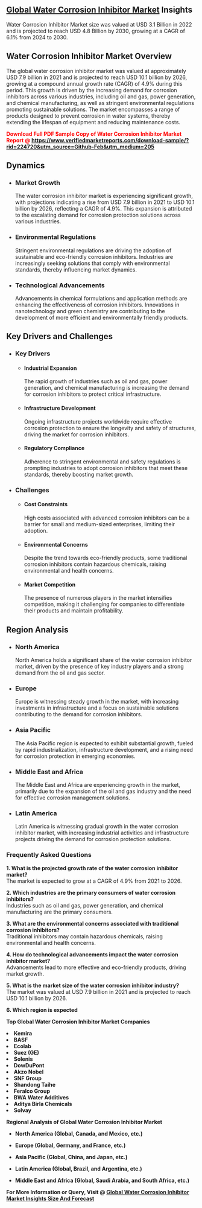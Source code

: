 <h2><a href="https://www.verifiedmarketreports.com/download-sample/?rid=224720&amp;utm_source=Github&amp;utm_medium=205" target="_blank">Global Water Corrosion Inhibitor Market</a> Insights</h2><p>Water Corrosion Inhibitor Market size was valued at USD 3.1 Billion in 2022 and is projected to reach USD 4.8 Billion by 2030, growing at a CAGR of 6.1% from 2024 to 2030.</p><p> <h2>Water Corrosion Inhibitor Market Overview</h2> <p>The global water corrosion inhibitor market was valued at approximately USD 7.9 billion in 2021 and is projected to reach USD 10.1 billion by 2026, growing at a compound annual growth rate (CAGR) of 4.9% during this period. This growth is driven by the increasing demand for corrosion inhibitors across various industries, including oil and gas, power generation, and chemical manufacturing, as well as stringent environmental regulations promoting sustainable solutions. The market encompasses a range of products designed to prevent corrosion in water systems, thereby extending the lifespan of equipment and reducing maintenance costs. </p> <p><strong><p><span class=""><span style="color: #ff0000;"><strong>Download Full PDF Sample Copy of Water Corrosion Inhibitor Market Report</strong> @ </span><a href="https://www.verifiedmarketreports.com/download-sample/?rid=224720&amp;utm_source=Github-Feb&amp;utm_medium=205" target="_blank">https://www.verifiedmarketreports.com/download-sample/?rid=224720&amp;utm_source=Github-Feb&amp;utm_medium=205</a></span></p></strong></p> <h2>Dynamics</h2> <ul> <li><h3>Market Growth</h3> <p>The water corrosion inhibitor market is experiencing significant growth, with projections indicating a rise from USD 7.9 billion in 2021 to USD 10.1 billion by 2026, reflecting a CAGR of 4.9%. This expansion is attributed to the escalating demand for corrosion protection solutions across various industries. </p> </li> <li><h3>Environmental Regulations</h3> <p>Stringent environmental regulations are driving the adoption of sustainable and eco-friendly corrosion inhibitors. Industries are increasingly seeking solutions that comply with environmental standards, thereby influencing market dynamics. </p> </li> <li><h3>Technological Advancements</h3> <p>Advancements in chemical formulations and application methods are enhancing the effectiveness of corrosion inhibitors. Innovations in nanotechnology and green chemistry are contributing to the development of more efficient and environmentally friendly products. </p> </li> </ul> <h2>Key Drivers and Challenges</h2> <ul> <li><h3>Key Drivers</h3> <ul> <li><h4>Industrial Expansion</h4> <p>The rapid growth of industries such as oil and gas, power generation, and chemical manufacturing is increasing the demand for corrosion inhibitors to protect critical infrastructure. </p> </li> <li><h4>Infrastructure Development</h4> <p>Ongoing infrastructure projects worldwide require effective corrosion protection to ensure the longevity and safety of structures, driving the market for corrosion inhibitors. </p> </li> <li><h4>Regulatory Compliance</h4> <p>Adherence to stringent environmental and safety regulations is prompting industries to adopt corrosion inhibitors that meet these standards, thereby boosting market growth. </p> </li> </ul> </li> <li><h3>Challenges</h3> <ul> <li><h4>Cost Constraints</h4> <p>High costs associated with advanced corrosion inhibitors can be a barrier for small and medium-sized enterprises, limiting their adoption. </p> </li> <li><h4>Environmental Concerns</h4> <p>Despite the trend towards eco-friendly products, some traditional corrosion inhibitors contain hazardous chemicals, raising environmental and health concerns. </p> </li> <li><h4>Market Competition</h4> <p>The presence of numerous players in the market intensifies competition, making it challenging for companies to differentiate their products and maintain profitability. </p> </li> </ul> </li> </ul> <h2>Region Analysis</h2> <ul> <li><h3>North America</h3> <p>North America holds a significant share of the water corrosion inhibitor market, driven by the presence of key industry players and a strong demand from the oil and gas sector. </p> </li> <li><h3>Europe</h3> <p>Europe is witnessing steady growth in the market, with increasing investments in infrastructure and a focus on sustainable solutions contributing to the demand for corrosion inhibitors. </p> </li> <li><h3>Asia Pacific</h3> <p>The Asia Pacific region is expected to exhibit substantial growth, fueled by rapid industrialization, infrastructure development, and a rising need for corrosion protection in emerging economies. </p> </li> <li><h3>Middle East and Africa</h3> <p>The Middle East and Africa are experiencing growth in the market, primarily due to the expansion of the oil and gas industry and the need for effective corrosion management solutions. </p> </li> <li><h3>Latin America</h3> <p>Latin America is witnessing gradual growth in the water corrosion inhibitor market, with increasing industrial activities and infrastructure projects driving the demand for corrosion protection solutions. </p> </li> </ul> <h3>Frequently Asked Questions</h3> <p><strong>1. What is the projected growth rate of the water corrosion inhibitor market?</strong><br> The market is expected to grow at a CAGR of 4.9% from 2021 to 2026. </p> <p><strong>2. Which industries are the primary consumers of water corrosion inhibitors?</strong><br> Industries such as oil and gas, power generation, and chemical manufacturing are the primary consumers. </p> <p><strong>3. What are the environmental concerns associated with traditional corrosion inhibitors?</strong><br> Traditional inhibitors may contain hazardous chemicals, raising environmental and health concerns. </p> <p><strong>4. How do technological advancements impact the water corrosion inhibitor market?</strong><br> Advancements lead to more effective and eco-friendly products, driving market growth. </p> <p><strong>5. What is the market size of the water corrosion inhibitor industry?</strong><br> The market was valued at USD 7.9 billion in 2021 and is projected to reach USD 10.1 billion by 2026. </p> <p><strong>6. Which region is expected</p><p><strong>Top Global Water Corrosion Inhibitor Market Companies</strong></p><div data-test-id=""><p><li>Kemira</li><li> BASF</li><li> Ecolab</li><li> Suez (GE)</li><li> Solenis</li><li> DowDuPont</li><li> Akzo Nobel</li><li> SNF Group</li><li> Shandong Taihe</li><li> Feralco Group</li><li> BWA Water Additives</li><li> Aditya Birla Chemicals</li><li> Solvay</li></p><div><strong>Regional Analysis of&nbsp;Global Water Corrosion Inhibitor Market</strong></div><ul><li dir="ltr"><p dir="ltr">North America&nbsp;(Global, Canada, and Mexico, etc.)</p></li><li dir="ltr"><p dir="ltr">Europe (Global, Germany, and France, etc.)</p></li><li dir="ltr"><p dir="ltr">Asia Pacific&nbsp;(Global, China, and Japan, etc.)</p></li><li dir="ltr"><p dir="ltr">Latin America&nbsp;(Global, Brazil, and Argentina, etc.)</p></li><li dir="ltr">Middle East and Africa&nbsp;(Global, Saudi Arabia, and South Africa, etc.)</li></ul><p><strong>For More Information or Query, Visit @&nbsp;</strong><strong><a href="https://www.verifiedmarketreports.com/product/water-corrosion-inhibitor-market/?utm_source=Github&amp;utm_medium=205" target="_blank">Global Water Corrosion Inhibitor Market Insights Size And Forecast</a></strong></p></div>
